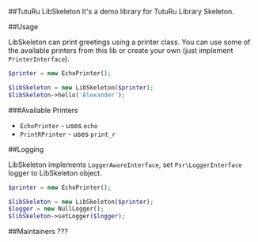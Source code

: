 ##TutuRu LibSkeleton
It's a demo library for TutuRu Library Skeleton.

##Usage

LibSkeleton can print greetings using a printer class. You can use some of the available printers from this lib
or create your own (just implement `PrinterInterface`).

```php
$printer = new EchoPrinter();

$libSkeleton = new LibSkeleton($printer);
$libSkeleton->hello('Alexander');

```

###Available Printers
- `EchoPrinter` - uses `echo`
- `PrintRPrinter` - uses `print_r`

##Logging

LibSkeleton implements `LoggerAwareInterface`, set `Psr\LoggerInterface` logger to LibSkeleton object.
```php
$printer = new EchoPrinter();

$libSkeleton = new LibSkeleton($printer);
$logger = new NullLogger();
$libSkeleton->setLogger($logger);
```

##Maintainers
???